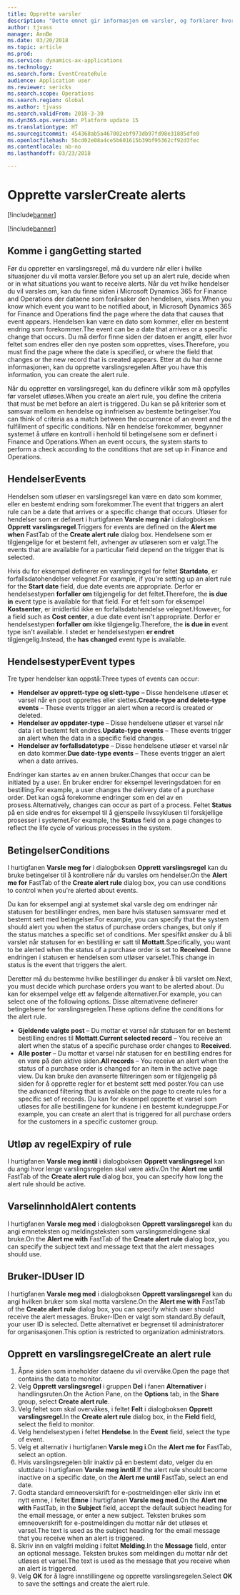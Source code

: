 ```yaml
---
title: Opprette varsler
description: "Dette emnet gir informasjon om varsler, og forklarer hvordan du oppretter en varslingsregel, slik at du får melding om hendelser, for eksempel en dato som kommer eller en bestemt endring som forekommer."
author: tjvass
manager: AnnBe
ms.date: 03/20/2018
ms.topic: article
ms.prod: 
ms.service: dynamics-ax-applications
ms.technology: 
ms.search.form: EventCreateRule
audience: Application user
ms.reviewer: sericks
ms.search.scope: Operations
ms.search.region: Global
ms.author: tjvass
ms.search.validFrom: 2018-3-30
ms.dyn365.ops.version: Platform update 15
ms.translationtype: HT
ms.sourcegitcommit: 454368ab5a467002ebf973db97fd98e31885dfe0
ms.openlocfilehash: 5bcd02e08a4ce5b601615b39bf95362cf92d3fec
ms.contentlocale: nb-no
ms.lasthandoff: 03/23/2018

---
```


# <a name="create-alerts"></a><span data-ttu-id="fccec-103">Opprette varsler</span><span class="sxs-lookup"><span data-stu-id="fccec-103">Create alerts</span></span>

[!include[banner](../includes/banner.md)]

[!include[banner](../includes/pre-release.md)] 

## <a name="getting-started"></a><span data-ttu-id="fccec-104">Komme i gang</span><span class="sxs-lookup"><span data-stu-id="fccec-104">Getting started</span></span>
<span data-ttu-id="fccec-105">Før du oppretter en varslingsregel, må du vurdere når eller i hvilke situasjoner du vil motta varsler.</span><span class="sxs-lookup"><span data-stu-id="fccec-105">Before you set up an alert rule, decide when or in what situations you want to receive alerts.</span></span> <span data-ttu-id="fccec-106">Når du vet hvilke hendelser du vil varsles om, kan du finne siden i Microsoft Dynamics 365 for Finance and Operations der dataene som forårsaker den hendelsen, vises.</span><span class="sxs-lookup"><span data-stu-id="fccec-106">When you know which event you want to be notified about, in Microsoft Dynamics 365 for Finance and Operations find the page where the data that causes that event appears.</span></span> <span data-ttu-id="fccec-107">Hendelsen kan være en dato som kommer, eller en bestemt endring som forekommer.</span><span class="sxs-lookup"><span data-stu-id="fccec-107">The event can be a date that arrives or a specific change that occurs.</span></span> <span data-ttu-id="fccec-108">Du må derfor finne siden der datoen er angitt, eller hvor feltet som endres eller den nye posten som opprettes, vises.</span><span class="sxs-lookup"><span data-stu-id="fccec-108">Therefore, you must find the page where the date is specified, or where the field that changes or the new record that is created appears.</span></span> <span data-ttu-id="fccec-109">Etter at du har denne informasjonen, kan du opprette varslingsregelen.</span><span class="sxs-lookup"><span data-stu-id="fccec-109">After you have this information, you can create the alert rule.</span></span>

<span data-ttu-id="fccec-110">Når du oppretter en varslingsregel, kan du definere vilkår som må oppfylles før varselet utløses.</span><span class="sxs-lookup"><span data-stu-id="fccec-110">When you create an alert rule, you define the criteria that must be met before an alert is triggered.</span></span> <span data-ttu-id="fccec-111">Du kan se på kriterier som et samsvar mellom en hendelse og innfrielsen av bestemte betingelser.</span><span class="sxs-lookup"><span data-stu-id="fccec-111">You can think of criteria as a match between the occurrence of an event and the fulfillment of specific conditions.</span></span> <span data-ttu-id="fccec-112">Når en hendelse forekommer, begynner systemet å utføre en kontroll i henhold til betingelsene som er definert i Finance and Operations.</span><span class="sxs-lookup"><span data-stu-id="fccec-112">When an event occurs, the system starts to perform a check according to the conditions that are set up in Finance and Operations.</span></span>

## <a name="events"></a><span data-ttu-id="fccec-113">Hendelser</span><span class="sxs-lookup"><span data-stu-id="fccec-113">Events</span></span>
<span data-ttu-id="fccec-114">Hendelsen som utløser en varslingsregel kan være en dato som kommer, eller en bestemt endring som forekommer.</span><span class="sxs-lookup"><span data-stu-id="fccec-114">The event that triggers an alert rule can be a date that arrives or a specific change that occurs.</span></span> <span data-ttu-id="fccec-115">Utløser for hendelser som er definert i hurtigfanen **Varsle meg når** i dialogboksen **Opprett varslingsregel**.</span><span class="sxs-lookup"><span data-stu-id="fccec-115">Triggers for events are defined on the **Alert me when** FastTab of the **Create alert rule** dialog box.</span></span> <span data-ttu-id="fccec-116">Hendelsene som er tilgjengelige for et bestemt felt, avhenger av utløseren som er valgt.</span><span class="sxs-lookup"><span data-stu-id="fccec-116">The events that are available for a particular field depend on the trigger that is selected.</span></span>

<span data-ttu-id="fccec-117">Hvis du for eksempel definerer en varslingsregel for feltet **Startdato**, er forfallsdatohendelser velegnet.</span><span class="sxs-lookup"><span data-stu-id="fccec-117">For example, if you're setting up an alert rule for the **Start date** field, due date events are appropriate.</span></span> <span data-ttu-id="fccec-118">Derfor er hendelsestypen **forfaller om** tilgjengelig for det feltet.</span><span class="sxs-lookup"><span data-stu-id="fccec-118">Therefore, the **is due in** event type is available for that field.</span></span> <span data-ttu-id="fccec-119">For et felt som for eksempel **Kostsenter**, er imidlertid ikke en forfallsdatohendelse velegnet.</span><span class="sxs-lookup"><span data-stu-id="fccec-119">However, for a field such as **Cost center**, a due date event isn't appropriate.</span></span> <span data-ttu-id="fccec-120">Derfor er hendelsestypen **forfaller om** ikke tilgjengelig.</span><span class="sxs-lookup"><span data-stu-id="fccec-120">Therefore, the **is due in** event type isn't available.</span></span> <span data-ttu-id="fccec-121">I stedet er hendelsestypen **er endret** tilgjengelig.</span><span class="sxs-lookup"><span data-stu-id="fccec-121">Instead, the **has changed** event type is available.</span></span>

## <a name="event-types"></a><span data-ttu-id="fccec-122">Hendelsestyper</span><span class="sxs-lookup"><span data-stu-id="fccec-122">Event types</span></span>
<span data-ttu-id="fccec-123">Tre typer hendelser kan oppstå:</span><span class="sxs-lookup"><span data-stu-id="fccec-123">Three types of events can occur:</span></span>

- <span data-ttu-id="fccec-124">**Hendelser av opprett-type og slett-type** – Disse hendelsene utløser et varsel når en post opprettes eller slettes.</span><span class="sxs-lookup"><span data-stu-id="fccec-124">**Create-type and delete-type events** – These events trigger an alert when a record is created or deleted.</span></span>
- <span data-ttu-id="fccec-125">**Hendelser av oppdater-type** – Disse hendelsene utløser et varsel når data i et bestemt felt endres.</span><span class="sxs-lookup"><span data-stu-id="fccec-125">**Update-type events** – These events trigger an alert when the data in a specific field changes.</span></span>
- <span data-ttu-id="fccec-126">**Hendelser av forfallsdatotype** – Disse hendelsene utløser et varsel når en dato kommer.</span><span class="sxs-lookup"><span data-stu-id="fccec-126">**Due date-type events** – These events trigger an alert when a date arrives.</span></span>
    
<span data-ttu-id="fccec-127">Endringer kan startes av en annen bruker.</span><span class="sxs-lookup"><span data-stu-id="fccec-127">Changes that occur can be initiated by a user.</span></span> <span data-ttu-id="fccec-128">En bruker endrer for eksempel leveringsdatoen for en bestilling.</span><span class="sxs-lookup"><span data-stu-id="fccec-128">For example, a user changes the delivery date of a purchase order.</span></span> <span data-ttu-id="fccec-129">Det kan også forekomme endringer som en del av en prosess.</span><span class="sxs-lookup"><span data-stu-id="fccec-129">Alternatively, changes can occur as part of a process.</span></span> <span data-ttu-id="fccec-130">Feltet **Status** på en side endres for eksempel til å gjenspeile livssyklusen til forskjellige prosesser i systemet.</span><span class="sxs-lookup"><span data-stu-id="fccec-130">For example, the **Status** field on a page changes to reflect the life cycle of various processes in the system.</span></span>

## <a name="conditions"></a><span data-ttu-id="fccec-131">Betingelser</span><span class="sxs-lookup"><span data-stu-id="fccec-131">Conditions</span></span>
<span data-ttu-id="fccec-132">I hurtigfanen **Varsle meg for** i dialogboksen **Opprett varslingsregel** kan du bruke betingelser til å kontrollere når du varsles om hendelser.</span><span class="sxs-lookup"><span data-stu-id="fccec-132">On the **Alert me for** FastTab of the **Create alert rule** dialog box, you can use conditions to control when you're alerted about events.</span></span>

<span data-ttu-id="fccec-133">Du kan for eksempel angi at systemet skal varsle deg om endringer når statusen for bestillinger endres, men bare hvis statusen samsvarer med et bestemt sett med betingelser.</span><span class="sxs-lookup"><span data-stu-id="fccec-133">For example, you can specify that the system should alert you when the status of purchase orders changes, but only if the status matches a specific set of conditions.</span></span> <span data-ttu-id="fccec-134">Mer spesifikt ønsker du å bli varslet når statusen for en bestilling er satt til **Mottatt**.</span><span class="sxs-lookup"><span data-stu-id="fccec-134">Specifically, you want to be alerted when the status of a purchase order is set to **Received**.</span></span> <span data-ttu-id="fccec-135">Denne endringen i statusen er hendelsen som utløser varselet.</span><span class="sxs-lookup"><span data-stu-id="fccec-135">This change in status is the event that triggers the alert.</span></span>

<span data-ttu-id="fccec-136">Deretter må du bestemme hvilke bestillinger du ønsker å bli varslet om.</span><span class="sxs-lookup"><span data-stu-id="fccec-136">Next, you must decide which purchase orders you want to be alerted about.</span></span> <span data-ttu-id="fccec-137">Du kan for eksempel velge ett av følgende alternativer.</span><span class="sxs-lookup"><span data-stu-id="fccec-137">For example, you can select one of the following options.</span></span> <span data-ttu-id="fccec-138">Disse alternativene definerer betingelsene for varslingsregelen.</span><span class="sxs-lookup"><span data-stu-id="fccec-138">These options define the conditions for the alert rule.</span></span>

- <span data-ttu-id="fccec-139">**Gjeldende valgte post** – Du mottar et varsel når statusen for en bestemt bestilling endres til **Mottatt**.</span><span class="sxs-lookup"><span data-stu-id="fccec-139">**Current selected record** – You receive an alert when the status of a specific purchase order changes to **Received**.</span></span>
- <span data-ttu-id="fccec-140">**Alle poster** – Du mottar et varsel når statusen for en bestilling endres for en vare på den aktive siden.</span><span class="sxs-lookup"><span data-stu-id="fccec-140">**All records** – You receive an alert when the status of a purchase order is changed for an item in the active page view.</span></span> <span data-ttu-id="fccec-141">Du kan bruke den avanserte filtreringen som er tilgjengelig på siden for å opprette regler for et bestemt sett med poster.</span><span class="sxs-lookup"><span data-stu-id="fccec-141">You can use the advanced filtering that is available on the page to create rules for a specific set of records.</span></span> <span data-ttu-id="fccec-142">Du kan for eksempel opprette et varsel som utløses for alle bestillingene for kundene i en bestemt kundegruppe.</span><span class="sxs-lookup"><span data-stu-id="fccec-142">For example, you can create an alert that is triggered for all purchase orders for the customers in a specific customer group.</span></span>
    
## <a name="expiry-of-rule"></a><span data-ttu-id="fccec-143">Utløp av regel</span><span class="sxs-lookup"><span data-stu-id="fccec-143">Expiry of rule</span></span>
<span data-ttu-id="fccec-144">I hurtigfanen **Varsle meg inntil** i dialogboksen **Opprett varslingsregel** kan du angi hvor lenge varslingsregelen skal være aktiv.</span><span class="sxs-lookup"><span data-stu-id="fccec-144">On the **Alert me until** FastTab of the **Create alert rule** dialog box, you can specify how long the alert rule should be active.</span></span>

## <a name="alert-contents"></a><span data-ttu-id="fccec-145">Varselinnhold</span><span class="sxs-lookup"><span data-stu-id="fccec-145">Alert contents</span></span>
<span data-ttu-id="fccec-146">I hurtigfanen **Varsle meg med** i dialogboksen **Opprett varslingsregel** kan du angi emneteksten og meldingsteksten som varslingsmeldingene skal bruke.</span><span class="sxs-lookup"><span data-stu-id="fccec-146">On the **Alert me with** FastTab of the **Create alert rule** dialog box, you can specify the subject text and message text that the alert messages should use.</span></span>

## <a name="user-id"></a><span data-ttu-id="fccec-147">Bruker-ID</span><span class="sxs-lookup"><span data-stu-id="fccec-147">User ID</span></span>
<span data-ttu-id="fccec-148">I hurtigfanen **Varsle meg med** i dialogboksen **Opprett varslingsregel** kan du angi hvilken bruker som skal motta varslene.</span><span class="sxs-lookup"><span data-stu-id="fccec-148">On the **Alert me with** FastTab of the **Create alert rule** dialog box, you can specify which user should receive the alert messages.</span></span> <span data-ttu-id="fccec-149">Bruker-IDen er valgt som standard.</span><span class="sxs-lookup"><span data-stu-id="fccec-149">By default, your user ID is selected.</span></span> <span data-ttu-id="fccec-150">Dette alternativet er begrenset til administratorer for organisasjonen.</span><span class="sxs-lookup"><span data-stu-id="fccec-150">This option is restricted to organization administrators.</span></span>

## <a name="create-an-alert-rule"></a><span data-ttu-id="fccec-151">Opprett en varslingsregel</span><span class="sxs-lookup"><span data-stu-id="fccec-151">Create an alert rule</span></span>
1. <span data-ttu-id="fccec-152">Åpne siden som inneholder dataene du vil overvåke.</span><span class="sxs-lookup"><span data-stu-id="fccec-152">Open the page that contains the data to monitor.</span></span>
2. <span data-ttu-id="fccec-153">Velg **Opprett varslingsregel** i gruppen **Del** i fanen **Alternativer** i handlingsruten.</span><span class="sxs-lookup"><span data-stu-id="fccec-153">On the Action Pane, on the **Options** tab, in the **Share** group, select **Create alert rule**.</span></span>
3. <span data-ttu-id="fccec-154">Velg feltet som skal overvåkes, i feltet **Felt** i dialogboksen **Opprett varslingsregel**.</span><span class="sxs-lookup"><span data-stu-id="fccec-154">In the **Create alert rule** dialog box, in the **Field** field, select the field to monitor.</span></span>
4. <span data-ttu-id="fccec-155">Velg hendelsestypen i feltet **Hendelse**.</span><span class="sxs-lookup"><span data-stu-id="fccec-155">In the **Event** field, select the type of event.</span></span>
5. <span data-ttu-id="fccec-156">Velg et alternativ i hurtigfanen **Varsle meg i**.</span><span class="sxs-lookup"><span data-stu-id="fccec-156">On the **Alert me for** FastTab, select an option.</span></span>
6. <span data-ttu-id="fccec-157">Hvis varslingsregelen blir inaktiv på en bestemt dato, velger du en sluttdato i hurtigfanen **Varsle meg inntil**.</span><span class="sxs-lookup"><span data-stu-id="fccec-157">If the alert rule should become inactive on a specific date, on the **Alert me until** FastTab, select an end date.</span></span>
7. <span data-ttu-id="fccec-158">Godta standard emneoverskrift for e-postmeldingen eller skriv inn et nytt emne, i feltet **Emne** i hurtigfanen **Varsle meg med**.</span><span class="sxs-lookup"><span data-stu-id="fccec-158">On the **Alert me with** FastTab, in the **Subject** field, accept the default subject heading for the email message, or enter a new subject.</span></span> <span data-ttu-id="fccec-159">Teksten brukes som emneoverskrift for e-postmeldingen du mottar når det utløses et varsel.</span><span class="sxs-lookup"><span data-stu-id="fccec-159">The text is used as the subject heading for the email message that you receive when an alert is triggered.</span></span>
8. <span data-ttu-id="fccec-160">Skriv inn en valgfri melding i feltet **Melding**.</span><span class="sxs-lookup"><span data-stu-id="fccec-160">In the **Message** field, enter an optional message.</span></span> <span data-ttu-id="fccec-161">Teksten brukes som meldingen du mottar når det utløses et varsel.</span><span class="sxs-lookup"><span data-stu-id="fccec-161">The text is used as the message that you receive when an alert is triggered.</span></span>
9. <span data-ttu-id="fccec-162">Velg **OK** for å lagre innstillingene og opprette varslingsregelen.</span><span class="sxs-lookup"><span data-stu-id="fccec-162">Select **OK** to save the settings and create the alert rule.</span></span>

